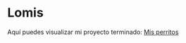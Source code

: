 # Lomis

Aquí puedes visualizar mi proyecto terminado: [Mis perritos](https://classy-brigadeiros-bc6496.netlify.app)
